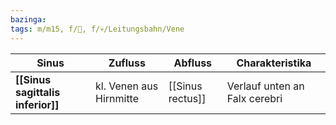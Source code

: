 ```yaml
---
bazinga: 
tags: m/m15, f/🧠, f/💀/Leitungsbahn/Vene
---
```

Sinus|Zufluss|Abfluss|Charakteristika
-|-|-|-
**[[Sinus sagittalis inferior]]**|kl. Venen aus Hirnmitte|[[Sinus rectus]]|Verlauf unten an Falx cerebri